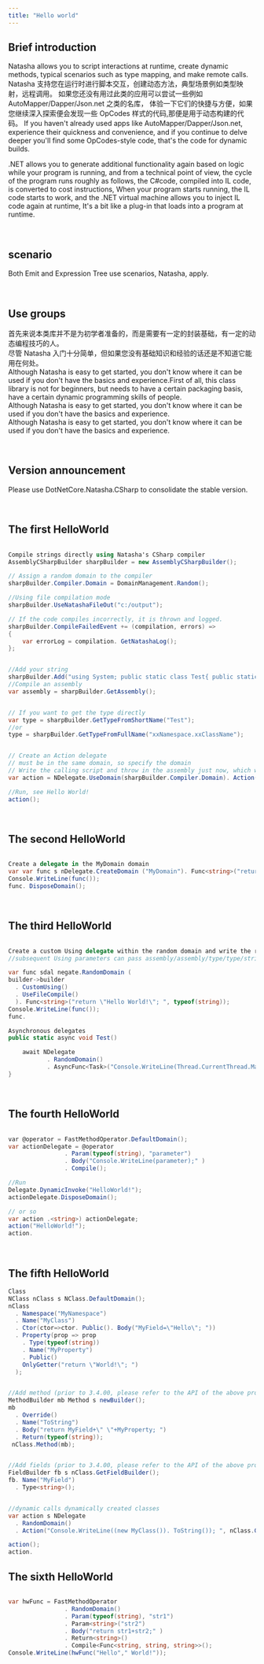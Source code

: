 ```yaml
---
title: "Hello world"
---
```


## Brief introduction

Natasha allows you to script interactions at runtime, create dynamic methods, typical scenarios such as type mapping, and make remote calls. Natasha 支持您在运行时进行脚本交互，创建动态方法，典型场景例如类型映射，远程调用。 如果您还没有用过此类的应用可以尝试一些例如 AutoMapper/Dapper/Json.net 之类的名库， 体验一下它们的快捷与方便，如果您继续深入探索便会发现一些 OpCodes 样式的代码,那便是用于动态构建的代码。 If you haven't already used apps like AutoMapper/Dapper/Json.net, experience their quickness and convenience, and if you continue to delve deeper you'll find some OpCodes-style code, that's the code for dynamic builds.

.NET allows you to generate additional functionality again based on logic while your program is running, and from a technical point of view, the cycle of the program runs roughly as follows, the C#code, compiled into IL code, is converted to cost instructions, When your program starts running, the IL code starts to work, and the .NET virtual machine allows you to inject IL code again at runtime, It's a bit like a plug-in that loads into a program at runtime.

<br/>

## scenario

Both Emit and Expression Tree use scenarios, Natasha, apply.

<br/>

## Use groups

首先来说本类库并不是为初学者准备的，而是需要有一定的封装基础，有一定的动态编程技巧的人。  
尽管 Natasha 入门十分简单，但如果您没有基础知识和经验的话还是不知道它能用在何处。  
Although Natasha is easy to get started, you don't know where it can be used if you don't have the basics and experience.First of all, this class library is not for beginners, but needs to have a certain packaging basis, have a certain dynamic programming skills of people.  
Although Natasha is easy to get started, you don't know where it can be used if you don't have the basics and experience.  
Although Natasha is easy to get started, you don't know where it can be used if you don't have the basics and experience.

<br/>

## Version announcement

Please use DotNetCore.Natasha.CSharp to consolidate the stable version.

<br/>

## The first HelloWorld

```cs

Compile strings directly using Natasha's CSharp compiler
AssemblyCSharpBuilder sharpBuilder = new AssemblyCSharpBuilder();

// Assign a random domain to the compiler
sharpBuilder.Compiler.Domain = DomainManagement.Random();

//Using file compilation mode
sharpBuilder.UseNatashaFileOut("c:/output");

// If the code compiles incorrectly, it is thrown and logged.
sharpBuilder.CompileFailedEvent += (compilation, errors) =>
{
    var errorLog = compilation. GetNatashaLog();
};


//Add your string
sharpBuilder.Add("using System; public static class Test{ public static void Show(){ Console.WriteLine(\"Hello World!\"); }}");
//Compile an assembly
var assembly = sharpBuilder.GetAssembly();


// If you want to get the type directly
var type = sharpBuilder.GetTypeFromShortName("Test");
//or
type = sharpBuilder.GetTypeFromFullName("xxNamespace.xxClassName");


// Create an Action delegate
// must be in the same domain, so specify the domain
// Write the calling script and throw in the assembly just now, which will automatically add a using reference
var action = NDelegate.UseDomain(sharpBuilder.Compiler.Domain). Action("Test.Show();" , assembly);

//Run, see Hello World!
action();

```

<br/>

## The second HelloWorld

```cs

Create a delegate in the MyDomain domain
var var func s nDelegate.CreateDomain ("MyDomain"). Func<string>("return \"Hello World!\"; ");
Console.WriteLine(func());
func. DisposeDomain();

```

<br/>

## The third HelloWorld

```cs

Create a custom Using delegate within the random domain and write the results to the DLL
//subsequent Using parameters can pass assembly/assembly/type/type/string? /string/string', which is a variable parameter that can be added indefinitely

var func sdal negate.RandomDomain (
builder->builder
  . CustomUsing()
  . UseFileCompile()
  ). Func<string>("return \"Hello World!\"; ", typeof(string));
Console.WriteLine(func());
func.

```

```cs
Asynchronous delegates
public static async void Test()

    await NDelegate
           . RandomDomain()
           . AsyncFunc<Task>("Console.WriteLine(Thread.CurrentThread.ManagedThreadId);" )();
}
```

<br/>

## The fourth HelloWorld

```cs

var @operator = FastMethodOperator.DefaultDomain();
var actionDelegate = @operator
                . Param(typeof(string), "parameter")
                . Body("Console.WriteLine(parameter);" )
                . Compile();

//Run
Delegate.DynamicInvoke("HelloWorld!");
actionDelegate.DisposeDomain();

// or so
var action .<string>) actionDelegate;
action("HelloWorld!");
action.
```

<br/>

## The fifth HelloWorld

```cs
Class
NClass nClass s NClass.DefaultDomain();
nClass
  . Namespace("MyNamespace")
  . Name("MyClass")
  . Ctor(ctor=>ctor. Public(). Body("MyField=\"Hello\"; "))
  . Property(prop => prop
    . Type(typeof(string))
    . Name("MyProperty")
    . Public()
    OnlyGetter("return \"World!\"; ")
  );


//Add method (prior to 3.4.00, please refer to the API of the above properties)
MethodBuilder mb Method s newBuilder();
mb
  . Override()
  . Name("ToString")
  . Body("return MyField+\" \"+MyProperty; ")
  . Return(typeof(string));
 nClass.Method(mb);


//Add fields (prior to 3.4.00, please refer to the API of the above properties)
FieldBuilder fb s nClass.GetFieldBuilder();
fb. Name("MyField")
  . Type<string>();


//dynamic calls dynamically created classes
var action s NDelegate
  . RandomDomain()
  . Action("Console.WriteLine((new MyClass()). ToString()); ", nClass.GetType());

action();
action.
```

## The sixth HelloWorld

```cs

var hwFunc = FastMethodOperator
                . RandomDomain()
                . Param(typeof(string), "str1")
                . Param<string>("str2")
                . Body("return str1+str2;" )
                . Return<string>()
                . Compile<Func<string, string, string>>();
Console.WriteLine(hwFunc("Hello"," World!"));

```
